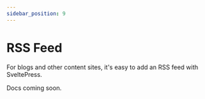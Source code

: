 ```yaml
---
sidebar_position: 9
---
```


# RSS Feed

For blogs and other content sites, it's easy to add an RSS feed with SveltePress.

Docs coming soon.
